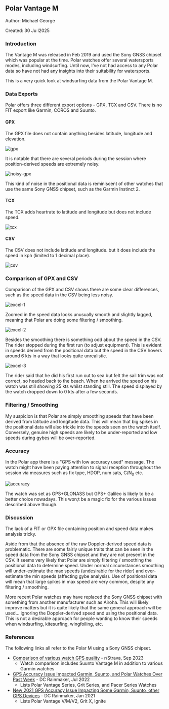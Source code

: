 ## Polar Vantage M

Author: Michael George

Created: 30 Ju l2025



### Introduction

The Vantage M was released in Feb 2019 and used the Sony GNSS chipset which was popular at the time. Polar watches offer several watersports modes, including windsurfing. Until now, I've not had access to any Polar data so have not had any insights into their suitability for watersports.

This is a very quick look at windsurfing data from the Polar Vantage M.



### Data Exports

Polar offers three different export options - GPX, TCX and CSV. There is no FIT export like Garmin, COROS and Suunto.



#### GPX

The GPX file does not contain anything besides latitude, longitude and elevation.

![gpx](img/export-gpx.png)



It is notable that there are several periods during the session where position-derived speeds are extremely noisy.

![noisy-gpx](img/noisy-gpx.png)



This kind of noise in the positional data is reminiscent of other watches that use the same Sony GNSS chipset, such as the Garmin Instinct 2.



#### TCX

The TCX adds heartrate to latitude and longitude but does not include speed.

![tcx](img/export-tcx.png)



#### CSV

The CSV does not include latitude and longitude. but it does include the speed in kph (limited to 1 decimal place).

![csv](img/export-csv.png)



### Comparison of GPX and CSV

Comparison of the GPX and CSV shows there are some clear differences, such as the speed data in the CSV being less noisy.

![excel-1](img\excel-1.png)



Zoomed in the speed data looks unusually smooth and slightly lagged, meaning that Polar are doing some filtering / smoothing.

![excel-2](img/excel-2.png)



Besides the smoothing there is something odd about the speed in the CSV. The rider stopped during the first run (to adjust equipment). This is evident in speeds derived from the positional data but the speed in the CSV hovers around 6 kts in a way that looks quite unrealistic.

![excel-3](img/excel-3.png)

The rider said that he did his first run out to sea but felt the sail trim was not correct, so headed back to the beach. When he arrived the speed on his watch was still showing 25 kts whilst standing still. The speed displayed by the watch dropped down to 0 kts after a few seconds.



### Filtering / Smoothing

My suspicion is that Polar are simply smoothing speeds that have been derived from latitude and longitude data. This will mean that big spikes in the positional data will also trickle into the speeds seen on the watch itself. Conversely, genuine high speeds are likely to be under-reported and low speeds during gybes will be over-reported.



### Accuracy

In the Polar app there is a "GPS with low accuracy used" message. The watch might have been paying attention to signal reception throughout the session via measures such as fix type, HDOP, num sats, C/N<sub>0</sub> etc.

![accuracy](img/accuracy.jpg)

The watch was set as GPS+GLONASS but GPS+ Galileo is likely to be a better choice nowadays. This won;t be a magic fix for the various issues described above though.



### Discussion

The lack of a FIT or GPX file containing position and speed data makes analysis tricky.

Aside from that the absence of the raw Doppler-derived speed data is problematic. There are some fairly unique traits that can be seen in the speed data from the Sony GNSS chipset and they are not present in the CSV. It seems very likely that Polar are simply filtering / smoothing the positional data to determine speed. Under normal circumstances smoothing will under-estimate the max speeds (undesirable for the rider) and over-estimate the min speeds (affecting gybe analysis). Use of positional data will mean that large spikes in max speed are very common, despite any filtering / smoothing.

More recent Polar watches may have replaced the Sony GNSS chipset with something from another manufacturer such as Airoha. This will likely improve matters but it is quite likely that the same general approach will be used... ignoring the Doppler-derived speed and using the positional data. This is not a desirable approach for people wanting to know their speeds when windsurfing, kitesurfing, wingfoiling, etc.



### References

The following links all refer to the Polar M using a Sony GNSS chipset.

- [Comparison of various watch GPS quality](https://www.reddit.com/r/Strava/comments/16favmj/comparison_of_various_watch_gps_quality/) - r/Strava, Sep 2023
  - Watch comparison includes Suunto Vantage M in addition to various Garmin watches
- [GPS Accuracy Issue Impacted Garmin, Suunto, and Polar Watches Over Past Week](https://www.dcrainmaker.com/2022/07/accuracy-impacted-watches.html) - DC Rainmaker, Jul 2022
  - Lists Polar Vantage Series, Grit Series, and Pacer Series Watches
- [New 2021 GPS Accuracy Issue Impacting Some Garmin, Suunto, other GPS Devices](https://www.dcrainmaker.com/2021/01/accuracy-impacting-devices.html) - DC Rainmaker, Jan 2021
  - Lists Polar Vantage V/M/V2, Grit X, Ignite

